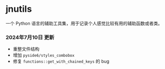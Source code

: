 # jnutils

一个 Python 语言的辅助工具集，用于记录个人感觉比较有用的辅助函数或者类。

### 2024年7月10日 更新

- 重整文件结构
- 增加 `pyside6/styles_combobox`
- 修复 `functions::get_with_chained_keys` 的 bug

